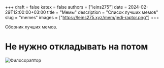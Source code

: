 +++ 
draft = false
katex = false
authors = ["leins275"]
date = 2024-02-29T12:00:00+03:00
title = "Мемы"
description = "Список лучших мемов"
slug = "memes"
images = ["https://leins275.xyz/mem/jedi-raptor.png"]
+++

Сборник лучших мемов.

# Не нужно откладывать на потом
![Филосораптор](/mem/jedi-raptor.png)